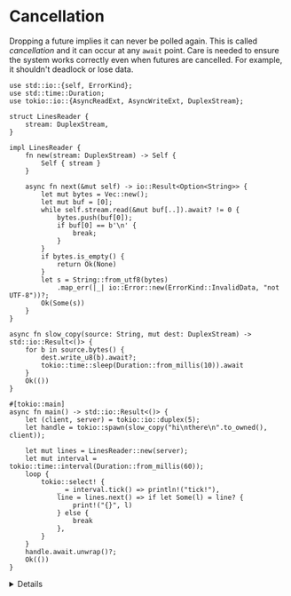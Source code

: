 # Cancellation

Dropping a future implies it can never be polled again. This is called *cancellation*
and it can occur at any `await` point. Care is needed to ensure the system works
correctly even when futures are cancelled. For example, it shouldn't deadlock or
lose data.

```rust,editable,compile_fail
use std::io::{self, ErrorKind};
use std::time::Duration;
use tokio::io::{AsyncReadExt, AsyncWriteExt, DuplexStream};

struct LinesReader {
    stream: DuplexStream,
}

impl LinesReader {
    fn new(stream: DuplexStream) -> Self {
        Self { stream }
    }

    async fn next(&mut self) -> io::Result<Option<String>> {
        let mut bytes = Vec::new();
        let mut buf = [0];
        while self.stream.read(&mut buf[..]).await? != 0 {
            bytes.push(buf[0]);
            if buf[0] == b'\n' {
                break;
            }
        }
        if bytes.is_empty() {
            return Ok(None)
        }
        let s = String::from_utf8(bytes)
            .map_err(|_| io::Error::new(ErrorKind::InvalidData, "not UTF-8"))?;
        Ok(Some(s))
    }
}

async fn slow_copy(source: String, mut dest: DuplexStream) -> std::io::Result<()> {
    for b in source.bytes() {
        dest.write_u8(b).await?;
        tokio::time::sleep(Duration::from_millis(10)).await
    }
    Ok(())
}

#[tokio::main]
async fn main() -> std::io::Result<()> {
    let (client, server) = tokio::io::duplex(5);
    let handle = tokio::spawn(slow_copy("hi\nthere\n".to_owned(), client));

    let mut lines = LinesReader::new(server);
    let mut interval = tokio::time::interval(Duration::from_millis(60));
    loop {
        tokio::select! {
            _ = interval.tick() => println!("tick!"),
            line = lines.next() => if let Some(l) = line? {
                print!("{}", l)
            } else {
                break
            },
        }
    }
    handle.await.unwrap()?;
    Ok(())
}
```

<details>

* The compiler doesn't help with cancellation-safety. You need to read API
  documentation and consider what state your `async fn` holds.

* Unlike `panic` and `?`, cancellation is part of normal control flow
  (vs error-handling).

* The example loses parts of the string.

    * Whenever the `tick()` branch finishes first, `next()` and its `buf` are dropped.

    * `LinesReader` can be made cancellation-safe by makeing `buf` part of the struct:
        ```rust,compile_fail
        struct LinesReader {
            stream: DuplexStream,
            bytes: Vec<u8>,
            buf: [u8; 1],
        }

        impl LinesReader {
            fn new(stream: DuplexStream) -> Self {
                Self { stream, bytes: Vec::new(), buf: [0] }
            }
            async fn next(&mut self) -> io::Result<Option<String>> {
                // prefix buf and bytes with self.
                // ...
                let raw = std::mem::take(&mut self.bytes);
                let s = String::from_utf8(raw)
                // ...
            }
        }
        ```

* [`Interval::tick`](https://docs.rs/tokio/latest/tokio/time/struct.Interval.html#method.tick)
  is cancellation-safe because it keeps track of whether a tick has been 'delivered'.

* [`AsyncReadExt::read`](https://docs.rs/tokio/latest/tokio/io/trait.AsyncReadExt.html#method.read)
  is cancellation-safe because it either returns or doesn't read data.

* [`AsyncBufReadExt::read_line`](https://docs.rs/tokio/latest/tokio/io/trait.AsyncBufReadExt.html#method.read_line)
  is similar to the example and *isn't* cancellation-safe. See its documentation
  for details and alternatives.

</details>
